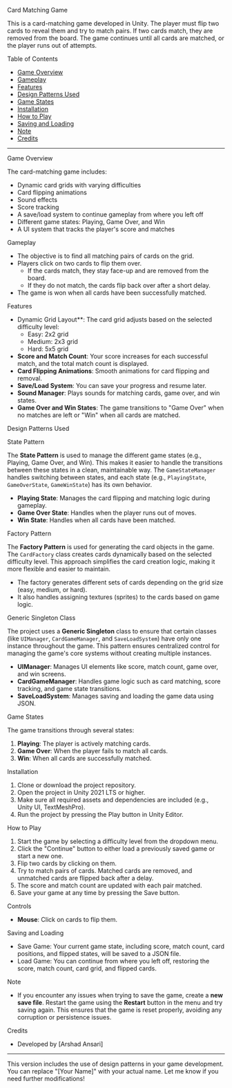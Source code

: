 Card Matching Game

This is a card-matching game developed in Unity. The player must flip two cards to reveal them and try to match pairs. If two cards match, they are removed from the board. The game continues until all cards are matched, or the player runs out of attempts.

Table of Contents
- [Game Overview](game-overview)
- [Gameplay](gameplay)
- [Features](features)
- [Design Patterns Used](design-patterns-used)
- [Game States](game-states)
- [Installation](installation)
- [How to Play](how-to-play)
- [Saving and Loading](saving-and-loading)
- [Note](note)
- [Credits](credits)

---

Game Overview

The card-matching game includes:
- Dynamic card grids with varying difficulties
- Card flipping animations
- Sound effects
- Score tracking
- A save/load system to continue gameplay from where you left off
- Different game states: Playing, Game Over, and Win
- A UI system that tracks the player's score and matches

Gameplay

- The objective is to find all matching pairs of cards on the grid.
- Players click on two cards to flip them over.
  - If the cards match, they stay face-up and are removed from the board.
  - If they do not match, the cards flip back over after a short delay.
- The game is won when all cards have been successfully matched.

Features

- Dynamic Grid Layout**: The card grid adjusts based on the selected difficulty level:
  - Easy: 2x2 grid
  - Medium: 2x3 grid
  - Hard: 5x5 grid
- **Score and Match Count**: Your score increases for each successful match, and the total match count is displayed.
- **Card Flipping Animations**: Smooth animations for card flipping and removal.
- **Save/Load System**: You can save your progress and resume later.
- **Sound Manager**: Plays sounds for matching cards, game over, and win states.
- **Game Over and Win States**: The game transitions to "Game Over" when no matches are left or "Win" when all cards are matched.

 Design Patterns Used

 State Pattern

The **State Pattern** is used to manage the different game states (e.g., Playing, Game Over, and Win). This makes it easier to handle the transitions between these states in a clean, maintainable way. The `GameStateManager` handles switching between states, and each state (e.g., `PlayingState`, `GameOverState`, `GameWinState`) has its own behavior.

- **Playing State**: Manages the card flipping and matching logic during gameplay.
- **Game Over State**: Handles when the player runs out of moves.
- **Win State**: Handles when all cards have been matched.

 Factory Pattern

The **Factory Pattern** is used for generating the card objects in the game. The `CardFactory` class creates cards dynamically based on the selected difficulty level. This approach simplifies the card creation logic, making it more flexible and easier to maintain.

- The factory generates different sets of cards depending on the grid size (easy, medium, or hard).
- It also handles assigning textures (sprites) to the cards based on game logic.

 Generic Singleton Class

The project uses a **Generic Singleton** class to ensure that certain classes (like `UIManager`, `CardGameManager`, and `SaveLoadSystem`) have only one instance throughout the game. This pattern ensures centralized control for managing the game's core systems without creating multiple instances.

- **UIManager**: Manages UI elements like score, match count, game over, and win screens.
- **CardGameManager**: Handles game logic such as card matching, score tracking, and game state transitions.
- **SaveLoadSystem**: Manages saving and loading the game data using JSON.

 Game States

The game transitions through several states:
1. **Playing**: The player is actively matching cards.
2. **Game Over**: When the player fails to match all cards.
3. **Win**: When all cards are successfully matched.

 Installation

1. Clone or download the project repository.
2. Open the project in Unity 2021 LTS or higher.
3. Make sure all required assets and dependencies are included (e.g., Unity UI, TextMeshPro).
4. Run the project by pressing the Play button in Unity Editor.

 How to Play

1. Start the game by selecting a difficulty level from the dropdown menu.
2. Click the "Continue" button to either load a previously saved game or start a new one.
3. Flip two cards by clicking on them.
4. Try to match pairs of cards. Matched cards are removed, and unmatched cards are flipped back after a delay.
5. The score and match count are updated with each pair matched.
6. Save your game at any time by pressing the Save button.

 Controls

- **Mouse**: Click on cards to flip them.

 Saving and Loading

- Save Game: Your current game state, including score, match count, card positions, and flipped states, will be saved to a JSON file.
- Load Game: You can continue from where you left off, restoring the score, match count, card grid, and flipped cards.

 Note

- If you encounter any issues when trying to save the game, create a **new save file**. Restart the game using the **Restart** button in the menu and try saving again. This ensures that the game is reset properly, avoiding any corruption or persistence issues.

 Credits

- Developed by [Arshad Ansari]

---

This version includes the use of design patterns in your game development. You can replace "[Your Name]" with your actual name. Let me know if you need further modifications!
